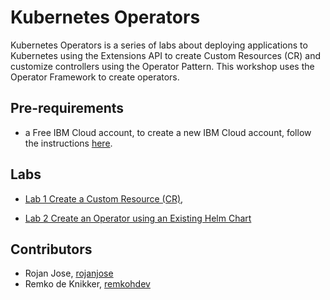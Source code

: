 # Kubernetes Operators

Kubernetes Operators is a series of labs about deploying applications to Kubernetes using the Extensions API to create Custom Resources (CR) and customize controllers using the Operator Pattern. This workshop uses the Operator Framework to create operators.

## Pre-requirements

* a Free IBM Cloud account, to create a new IBM Cloud account, follow the instructions [here](https://ibm.github.io/workshop-setup/NEWACCOUNT/).
<!-- 
* a Red Hat OpenShift Kubernetes Service (ROKS) v4.5 using a cluster with admin rights,
* CognitiveLabs.ai account, to access a client terminal at CognitiveLabs.ai, follow the instructions [here](https://ibm.github.io/workshop-setup/COGNITIVECLASS/).
-->

## Labs

<!--1. [Setup](setup.md),-->
* [Lab 1 Create a Custom Resource (CR)](lab1.md),
<!--1. [Lab2 Create an Operator of Type Go using the Operator SDK](lab2.md),-->
* [Lab 2 Create an Operator using an Existing Helm Chart](lab3.md)

## Contributors

* Rojan Jose, [rojanjose](https://github.com/rojanjose)
* Remko de Knikker, [remkohdev](https://github.com/remkohdev)
